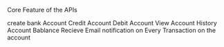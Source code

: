 <p>Core Feature of the APIs</p>
create bank Account
Credit Account
Debit Account
View Account History
Account Bablance
Recieve Email notification on Every Transaction on the account
